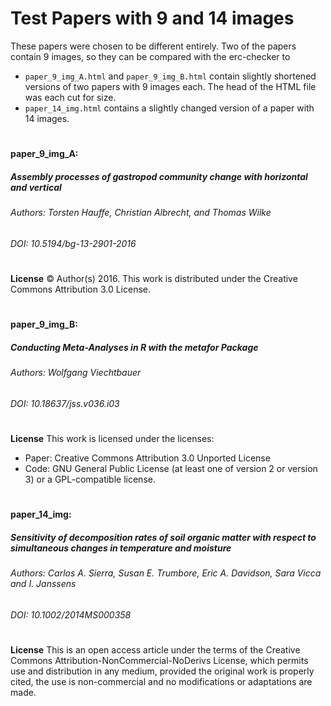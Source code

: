 # Test Papers with 9 and 14 images

These papers were chosen to be different entirely. 
Two of the papers contain 9 images, so they can be compared with the erc-checker to 

* `paper_9_img_A.html` and `paper_9_img_B.html` contain slightly shortened versions of two papers with 9 images each. The head of the HTML file was each cut for size.
* `paper_14_img.html` contains a slightly changed version of a paper with 14 images.
#
#
#### paper_9_img_A: 
##### Assembly processes of gastropod community change with horizontal and vertical
###### Authors: Torsten Hauffe, Christian Albrecht, and Thomas Wilke 
###### DOI: 10.5194/bg-13-2901-2016
#
**License**
&copy; Author(s) 2016. This work is distributed under the Creative Commons Attribution 3.0 License. 
#
#
#### paper_9_img_B: 
##### Conducting Meta-Analyses in R with the metafor Package
###### Authors: Wolfgang Viechtbauer
###### DOI: 10.18637/jss.v036.i03
#
**License**
This work is licensed under the licenses:
- Paper: Creative Commons Attribution 3.0 Unported License
- Code:  GNU General Public License (at least one of version 2 or version 3) or a GPL-compatible license.
#
#
#### paper_14_img:
#####  Sensitivity of decomposition rates of soil organic matter with respect to simultaneous changes in temperature and moisture
###### Authors: Carlos A. Sierra, Susan E. Trumbore, Eric A. Davidson, Sara Vicca and I. Janssens
###### DOI: 10.1002/2014MS000358
#
**License**
This is an open access article under the terms of the Creative Commons Attribution-NonCommercial-NoDerivs
License, which permits use and distribution in any medium, provided the original work is properly cited, the use is non-commercial and no modifications or adaptations are made.
